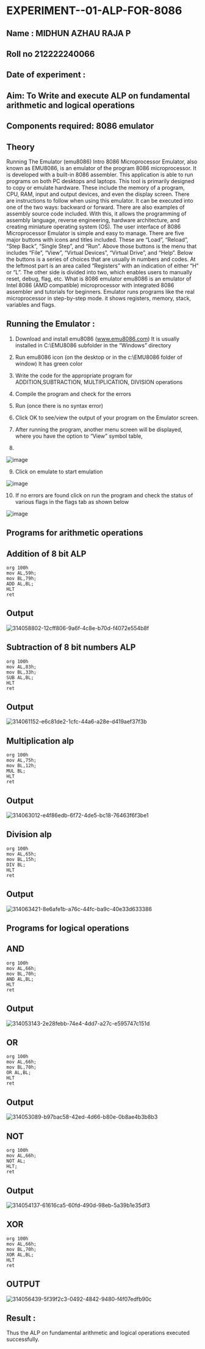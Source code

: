 # EXPERIMENT--01-ALP-FOR-8086

## Name : MIDHUN AZHAU RAJA P

## Roll no 212222240066

## Date of experiment :





## Aim: To Write and execute ALP on fundamental arithmetic and logical operations

## Components required: 8086  emulator 

## Theory 
Running The Emulator (emu8086) Intro 8086 Microprocessor Emulator, also known as EMU8086, is an emulator of the program 8086 microprocessor. It is developed with a built-in 8086 assembler. This application is able to run programs on both PC desktops and laptops. This tool is primarily designed to copy or emulate hardware. These include the memory of a program, CPU, RAM, input and output devices, and even the display screen. There are instructions to follow when using this emulator. It can be executed into one of the two ways: backward or forward. There are also examples of assembly source code included. With this, it allows the programming of assembly language, reverse engineering, hardware architecture, and creating miniature operating system (OS). The user interface of 8086 Microprocessor Emulator is simple and easy to manage. There are five major buttons with icons and titles included. These are “Load”, “Reload”, “Step Back”, “Single Step”, and “Run”. Above those buttons is the menu that includes “File”, “View”, “Virtual Devices”, “Virtual Drive”, and “Help”. Below the buttons is a series of choices that are usually in numbers and codes. At the leftmost part is an area called “Registers” with an indication of either “H” or “L”. The other side is divided into two, which enables users to manually reset, debug, flag, etc. What is 8086 emulator emu8086 is an emulator of Intel 8086 (AMD compatible) microprocessor with integrated 8086 assembler and tutorials for beginners. Emulator runs programs like the real microprocessor in step-by-step mode. it shows registers, memory, stack, variables and flags.


 ## Running the Emulator :
 
1.	Download and install emu8086 (www.emu8086.com) It is usually installed in C:\EMU8086 subfolder in the “Windows” directory
 
2.  Run  emu8086 icon (on the desktop or in the c:\EMU8086 folder of window) It has green color 
 
 
3. Write the code for the appropriate program for ADDITION,SUBTRACTION, MULTIPLICATION,  DIVISION operations 

4.	 Compile the program and check for the errors
   
5.	Run (once there is no syntax error) 

6.	Click OK to see/view the output of your program on the Emulator screen. 


7.	After running the program, another menu screen will be displayed, where you have the option to “View” symbol table,
   
8.	 


![image](https://user-images.githubusercontent.com/36288975/189273263-d65baae9-4b8f-4723-afb3-c0ffa4052b04.png)











9.	Click on emulate to start emulation 








![image](https://user-images.githubusercontent.com/36288975/189273273-9bb36ec1-e2e8-4892-8d35-37707332bfdc.png)








10.	If no errors are found click on run the program and check the status of various flags in the flags tab as shown below 






![image](https://user-images.githubusercontent.com/36288975/189273277-113a2a33-4a40-4ff8-95a5-ecd3a1f504fe.png)







## Programs for arithmetic  operations

## Addition  of 8 bit ALP 

```
org 100h
mov AL,59h;
mov BL,79h;
ADD AL,BL;
HLT
ret
```



## Output  

![314058802-12cff806-9a6f-4c8e-b70d-f4072e554b8f](https://github.com/MUKESHPARTHASARATHY/EXPERIMENT--01-ALP-FOR-8086/assets/119393818/1f724cb6-9f36-4ce4-af80-396852c49946)

 
## Subtraction   of 8 bit numbers  ALP 

```
org 100h
mov AL,83h;
mov BL,33h;
SUB AL,BL;
HLT
ret
```
 
## Output  

![314061152-e6c81de2-1cfc-44a6-a28e-d419aef37f3b](https://github.com/MUKESHPARTHASARATHY/EXPERIMENT--01-ALP-FOR-8086/assets/119393818/0e03a2ff-a297-4848-a4da-044cd8481ff4)

## Multiplication alp 

```
org 100h
mov AL,75h;
mov BL,12h;
MUL BL;
HLT
ret
```

 ## Output 
 
![314063012-e4f86edb-6f72-4de5-bc18-76463f6f3be1](https://github.com/MUKESHPARTHASARATHY/EXPERIMENT--01-ALP-FOR-8086/assets/119393818/652164b9-15c4-4c4d-adcd-a1b72865719c)



## Division alp 

```
org 100h
mov AL,65h;
mov BL,15h;
DIV BL;
HLT
ret
```

## Output  

![314063421-8e6afe1b-a76c-44fc-ba9c-40e33d633386](https://github.com/MUKESHPARTHASARATHY/EXPERIMENT--01-ALP-FOR-8086/assets/119393818/7acbfec9-c014-4589-86fd-a93c6f20c468)


## Programs for logical operations

## AND

```
org 100h
mov AL,66h;
mov BL,70h;
AND AL,BL;
HLT
ret
```

## Output

![314053143-2e28febb-74e4-4dd7-a27c-e595747c151d](https://github.com/MUKESHPARTHASARATHY/EXPERIMENT--01-ALP-FOR-8086/assets/119393818/fb7594e3-473d-4650-b5f3-34fdedca542d)

## OR

```
org 100h
mov AL,66h;
mov BL,70h;
OR AL,BL;
HLT
ret
```
## Output

![314053089-b97bac58-42ed-4d66-b80e-0b8ae4b3b8b3](https://github.com/MUKESHPARTHASARATHY/EXPERIMENT--01-ALP-FOR-8086/assets/119393818/abd27335-f1d1-4cc5-8c06-8dfa34ce292c)

## NOT

```
org 100h
mov AL,66h;
NOT AL;
HLT;
ret
```

## Output

![314054137-61616ca5-60fd-490d-98eb-5a39b1e35df3](https://github.com/MUKESHPARTHASARATHY/EXPERIMENT--01-ALP-FOR-8086/assets/119393818/6222138d-e70f-4f34-b1e3-587af6648088)


## XOR

```
org 100h
mov AL,66h;
mov BL,70h;
XOR AL,BL;
HLT
ret
```

## OUTPUT

![314056439-5f39f2c3-0492-4842-9480-f4f07edfb90c](https://github.com/MUKESHPARTHASARATHY/EXPERIMENT--01-ALP-FOR-8086/assets/119393818/aff27c0d-df70-4e12-b902-d02744e12c86)


## Result :

Thus the ALP on fundamental arithmetic and logical operations executed successfully.
 








